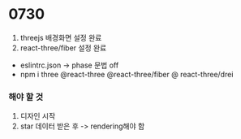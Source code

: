 # 0730
1. threejs 배경화면 설정 완료
2. react-three/fiber 설정 완료
- eslintrc.json -> phase 문법 off
- npm i three @react-three @react-three/fiber @ react-three/drei

### 해야 할 것
1. 디자인 시작
2. star 데이터 받은 후 -> rendering해야 함